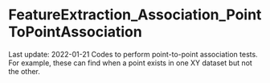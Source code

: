 # FeatureExtraction_Association_PointToPointAssociation
Last update: 2022-01-21
Codes to perform point-to-point association tests. For example, these can find when a point exists in one XY dataset but not the other.
